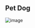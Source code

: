 ## Pet Dog

![image](https://github.com/user-attachments/assets/2fdb7236-d10c-4b04-ade5-fe0260d119a1)
